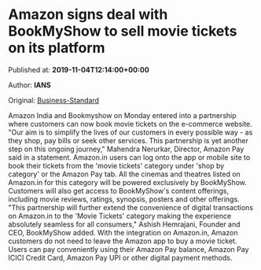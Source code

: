 
# Amazon signs deal with BookMyShow to sell movie tickets on its platform

Published at: **2019-11-04T12:14:00+00:00**

Author: **IANS**

Original: [Business-Standard](https://www.business-standard.com/article/companies/amazon-signs-deal-with-bookmyshow-to-sell-movie-tickets-on-its-platform-119110401081_1.html)

Amazon India and Bookmyshow on Monday entered into a partnership where customers can now book movie tickets on the e-commerce website.
"Our aim is to simplify the lives of our customers in every possible way - as they shop, pay bills or seek other services. This partnership is yet another step on this ongoing journey," Mahendra Nerurkar, Director, Amazon Pay said in a statement.
Amazon.in users can log onto the app or mobile site to book their tickets from the 'movie tickets' category under 'shop by category' or the Amazon Pay tab.
All the cinemas and theatres listed on Amazon.in for this category will be powered exclusively by BookMyShow.
Customers will also get access to BookMyShow's content offerings, including movie reviews, ratings, synopsis, posters and other offerings.
"This partnership will further extend the convenience of digital transactions on Amazon.in to the 'Movie Tickets' category making the experience absolutely seamless for all consumers," Ashish Hemrajani, Founder and CEO, BookMyShow added.
With the integration on Amazon.in, Amazon customers do not need to leave the Amazon app to buy a movie ticket.
Users can pay conveniently using their Amazon Pay balance, Amazon Pay ICICI Credit Card, Amazon Pay UPI or other digital payment methods.
